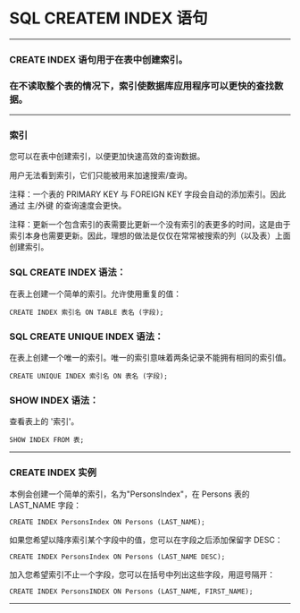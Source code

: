 # SQL CREATEM INDEX 语句

---
### CREATE INDEX 语句用于在表中创建索引。

### 在不读取整个表的情况下，索引使数据库应用程序可以更快的查找数据。

---
### 索引

您可以在表中创建索引，以便更加快速高效的查询数据。

用户无法看到索引，它们只能被用来加速搜索/查询。

注释：一个表的 PRIMARY KEY 与 FOREIGN KEY 字段会自动的添加索引。因此通过 主/外键 的查询速度会更快。

注释：更新一个包含索引的表需要比更新一个没有索引的表更多的时间，这是由于索引本身也需要更新。因此，理想的做法是仅仅在常常被搜索的列（以及表）上面创建索引。

### SQL CREATE INDEX 语法：

在表上创建一个简单的索引。允许使用重复的值：

```
CREATE INDEX 索引名 ON TABLE 表名 (字段);
```

### SQL CREATE UNIQUE INDEX 语法：

在表上创建一个唯一的索引。唯一的索引意味着两条记录不能拥有相同的索引值。

```
CREATE UNIQUE INDEX 索引名 ON 表名 (字段);
```

### SHOW INDEX 语法：

查看表上的 '索引'。

```
SHOW INDEX FROM 表;
```

---
### CREATE INDEX 实例

本例会创建一个简单的索引，名为"PersonsIndex"，在 Persons 表的 LAST_NAME 字段：

```
CREATE INDEX PersonsIndex ON Persons (LAST_NAME);
```

如果您希望以降序索引某个字段中的值，您可以在字段之后添加保留字 DESC：

```
CREATE INDEX PersonsIndex ON Persons (LAST_NAME DESC);
```

加入您希望索引不止一个字段，您可以在括号中列出这些字段，用逗号隔开：

```
CREATE INDEX PersonsINDEX ON Persons (LAST_NAME, FIRST_NAME);
```

---